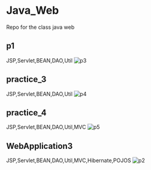 # Java_Web
Repo for the class java web


## p1 ##
JSP,Servlet,BEAN,DAO,Util
![p3](https://user-images.githubusercontent.com/31390537/81506609-2d9d9e00-92bd-11ea-8a1b-41a58919413d.PNG)

## practice_3 ##
JSP,Servlet,BEAN,DAO,Util
![p4](https://user-images.githubusercontent.com/31390537/81506642-6d648580-92bd-11ea-954b-5e1dee616d66.PNG)

## practice_4 ##
JSP,Servlet,BEAN,DAO,Util,MVC
![p5](https://user-images.githubusercontent.com/31390537/81506740-1f03b680-92be-11ea-8370-8cf46366545e.PNG)

## WebApplication3 ##
JSP,Servlet,BEAN,DAO,Util,MVC,Hibernate,POJOS
![p2](https://user-images.githubusercontent.com/31390537/81506554-c41d8f80-92bc-11ea-8300-1784bab98bbe.PNG)

